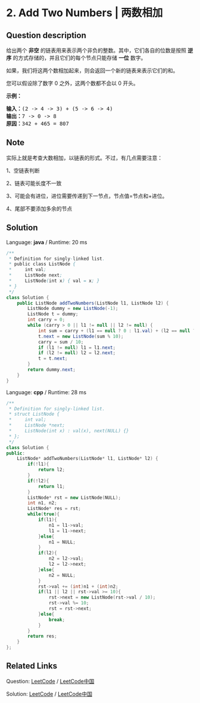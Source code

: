 # 2. Add Two Numbers | 两数相加

## Question description

<!--If you want to use the English description, use <p>You are given two <b>non-empty</b> linked lists representing two non-negative integers. The digits are stored in <b>reverse order</b> and each of their nodes contain a single digit. Add the two numbers and return it as a linked list.</p>

<p>You may assume the two numbers do not contain any leading zero, except the number 0 itself.</p>

<p><b>Example:</b></p>

<pre>
<b>Input:</b> (2 -&gt; 4 -&gt; 3) + (5 -&gt; 6 -&gt; 4)
<b>Output:</b> 7 -&gt; 0 -&gt; 8
<b>Explanation:</b> 342 + 465 = 807.
</pre>
 instead-->
<p>给出两个&nbsp;<strong>非空</strong> 的链表用来表示两个非负的整数。其中，它们各自的位数是按照&nbsp;<strong>逆序</strong>&nbsp;的方式存储的，并且它们的每个节点只能存储&nbsp;<strong>一位</strong>&nbsp;数字。</p>

<p>如果，我们将这两个数相加起来，则会返回一个新的链表来表示它们的和。</p>

<p>您可以假设除了数字 0 之外，这两个数都不会以 0&nbsp;开头。</p>

<p><strong>示例：</strong></p>

<pre><strong>输入：</strong>(2 -&gt; 4 -&gt; 3) + (5 -&gt; 6 -&gt; 4)
<strong>输出：</strong>7 -&gt; 0 -&gt; 8
<strong>原因：</strong>342 + 465 = 807
</pre>


## Note

实际上就是考查大数相加，以链表的形式。不过，有几点需要注意：

1、空链表判断

2、链表可能长度不一致

3、可能会有进位，进位需要传递到下一节点，节点值=节点和+进位。

4、尾部不要添加多余的节点


## Solution

Language: **java**  /  Runtime: 20 ms

```java
/**
 * Definition for singly-linked list.
 * public class ListNode {
 *     int val;
 *     ListNode next;
 *     ListNode(int x) { val = x; }
 * }
 */
class Solution {
    public ListNode addTwoNumbers(ListNode l1, ListNode l2) {
        ListNode dummy = new ListNode(-1);
        ListNode t = dummy;
        int carry = 0;
        while (carry > 0 || l1 != null || l2 != null) {
            int sum = carry + (l1 == null ? 0 : l1.val) + (l2 == null ? 0 : l2.val);
            t.next = new ListNode(sum % 10);
            carry = sum / 10;
            if (l1 != null) l1 = l1.next;
            if (l2 != null) l2 = l2.next;
            t = t.next;
        }
        return dummy.next;
    }
}
```

Language: **cpp**  /  Runtime: 28 ms

```cpp
/**
 * Definition for singly-linked list.
 * struct ListNode {
 *     int val;
 *     ListNode *next;
 *     ListNode(int x) : val(x), next(NULL) {}
 * };
 */
class Solution {
public:
    ListNode* addTwoNumbers(ListNode* l1, ListNode* l2) {
        if(!l1){
            return l2;
        }
        if(!l2){
            return l1;
        }
        ListNode* rst = new ListNode(NULL);
        int n1, n2;
        ListNode* res = rst;
        while(true){
            if(l1){
                n1 = l1->val;
                l1 = l1->next;
            }else{
                n1 = NULL;
            }
            if(l2){
                n2 = l2->val;
                l2 = l2->next;
            }else{
                n2 = NULL;
            }
            rst->val += (int)n1 + (int)n2;
            if(l1 || l2 || rst->val >= 10){
                rst->next = new ListNode(rst->val / 10);
                rst->val %= 10;
                rst = rst->next;
            }else{
                break;
            }
        }
        return res;
    }
};
```



## Related Links

Question: [LeetCode](https://leetcode.com/problems/add-two-numbers/description/)  /  [LeetCode中国](https://leetcode-cn.com/problems/add-two-numbers/description/)

Solution: [LeetCode](https://leetcode.com/articles/add-two-numbers/)  /  [LeetCode中国](https://leetcode-cn.com/articles/add-two-numbers/)